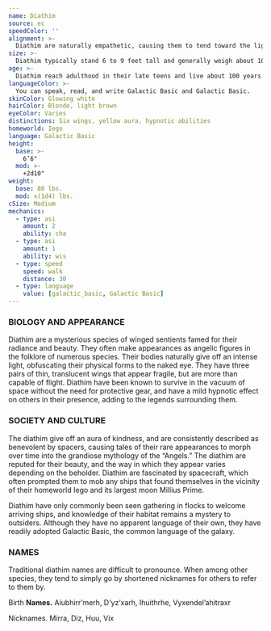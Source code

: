 ```yaml
---
name: Diathim
source: ec
speedColor: ''
alignment: >-
  Diathim are naturally empathetic, causing them to tend toward the light side, though there are exceptions.
size: >-
  Diathim typically stand 6 to 9 feet tall and generally weigh about 100 lbs. Regardless of your position in that range, your size is Medium.
age: >-
  Diathim reach adulthood in their late teens and live about 100 years.
languageColor: >-
  You can speak, read, and write Galactic Basic and Galactic Basic. 
skinColor: Glowing white
hairColor: Blonde, light brown
eyeColor: Varies
distinctions: Six wings, yellow aura, hypnotic abilities
homeworld: Iego
language: Galactic Basic
height:
  base: >-
    6’6"
  mod: >-
    +2d10"
weight:
  base: 80 lbs.
  mod: x(1d4) lbs.
cSize: Medium
mechanics:
  - type: asi
    amount: 2
    ability: cha
  - type: asi
    amount: 1
    ability: wis
  - type: speed
    speed: walk
    distance: 30
  - type: language
    value: [galactic_basic, Galactic Basic]
---
```

### BIOLOGY AND APPEARANCE
Diathim are a mysterious species of winged sentients famed for their radiance and beauty. They often make appearances as angelic figures in the folklore of numerous species. Their bodies naturally give off an intense light, obfuscating their physical forms to the naked eye. They have three pairs of thin, translucent wings that appear fragile, but are more than capable of flight. Diathim have been known to survive in the vacuum of space without the need for protective gear, and have a mild hypnotic effect on others in their presence, adding to the legends surrounding them.

### SOCIETY AND CULTURE
The diathim give off an aura of kindness, and are consistently described as benevolent by spacers, causing tales of their rare appearances to morph over time into the grandiose mythology of the “Angels.” The diathim are reputed for their beauty, and the way in which they appear varies depending on the beholder. Diathim are fascinated by spacecraft, which often prompted them to mob any ships that found themselves in the vicinity of their homeworld Iego and its largest moon Millius Prime.

Diathim have only commonly been seen gathering in flocks to welcome arriving ships, and knowledge of their habitat remains a mystery to outsiders. Although they have no apparent language of their own, they have readily adopted Galactic Basic, the common language of the galaxy.

### NAMES
Traditional diathim names are difficult to pronounce. When among other species, they tend to simply go by shortened nicknames for others to refer to them by.

Birth __Names.__ Aiubhirr’merh, D’yz’xarh, Ihuithrhe, Vyxendel’ahitraxr

Nicknames. Mirra, Diz, Huu, Vix



    
